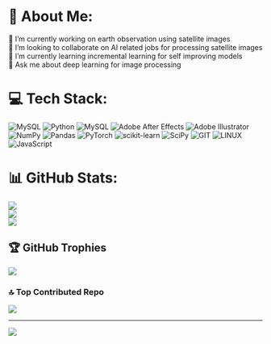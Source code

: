# 💫 About Me:
🔭 I’m currently working on earth observation using satellite images<br>👯 I’m looking to collaborate on AI related jobs for processing satellite images<br>🌱 I’m currently learning incremental learning for self improving models<br>💬 Ask me about deep learning for image processing


# 💻 Tech Stack:
![MySQL](https://img.shields.io/badge/mysql-%2300f.svg?style=flat&logo=mysql&logoColor=white) ![Python](https://img.shields.io/badge/python-3670A0?style=flat&logo=python&logoColor=ffdd54) ![MySQL](https://img.shields.io/badge/mysql-%2300f.svg?style=flat&logo=mysql&logoColor=white) ![Adobe After Effects](https://img.shields.io/badge/Adobe%20After%20Effects-9999FF.svg?style=flat&logo=Adobe%20After%20Effects&logoColor=white) ![Adobe Illustrator](https://img.shields.io/badge/adobeillustrator-%23FF9A00.svg?style=flat&logo=adobeillustrator&logoColor=white) ![NumPy](https://img.shields.io/badge/numpy-%23013243.svg?style=flat&logo=numpy&logoColor=white) ![Pandas](https://img.shields.io/badge/pandas-%23150458.svg?style=flat&logo=pandas&logoColor=white) ![PyTorch](https://img.shields.io/badge/PyTorch-%23EE4C2C.svg?style=flat&logo=PyTorch&logoColor=white) ![scikit-learn](https://img.shields.io/badge/scikit--learn-%23F7931E.svg?style=flat&logo=scikit-learn&logoColor=white) ![SciPy](https://img.shields.io/badge/SciPy-%230C55A5.svg?style=flat&logo=scipy&logoColor=%white) ![GIT](https://img.shields.io/badge/Git-fc6d26?style=flat&logo=git&logoColor=white) ![LINUX](https://img.shields.io/badge/Linux-FCC624?style=flat&logo=linux&logoColor=black) ![JavaScript](https://img.shields.io/badge/javascript-%23323330.svg?style=flat&logo=javascript&logoColor=%23F7DF1E)
# 📊 GitHub Stats:
![](https://github-readme-stats.vercel.app/api?username=alirezaebrahimi1378&theme=radical&hide_border=false&include_all_commits=true&count_private=true)<br/>
![](https://github-readme-streak-stats.herokuapp.com/?user=alirezaebrahimi1378&theme=radical&hide_border=false)<br/>
![](https://github-readme-stats.vercel.app/api/top-langs/?username=alirezaebrahimi1378&theme=radical&hide_border=false&include_all_commits=true&count_private=true&layout=compact)

## 🏆 GitHub Trophies
![](https://github-profile-trophy.vercel.app/?username=alirezaebrahimi1378&theme=radical&no-frame=false&no-bg=true&margin-w=4)

### 🔝 Top Contributed Repo
![](https://github-contributor-stats.vercel.app/api?username=alirezaebrahimi1378&limit=5&theme=dracula&combine_all_yearly_contributions=true)

---
[![](https://visitcount.itsvg.in/api?id=alirezaebrahimi1378&icon=0&color=0)](https://visitcount.itsvg.in)

<!-- Proudly created with GPRM ( https://gprm.itsvg.in ) -->
